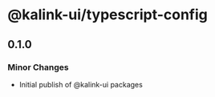 # @kalink-ui/typescript-config

## 0.1.0

### Minor Changes

- Initial publish of @kalink-ui packages
